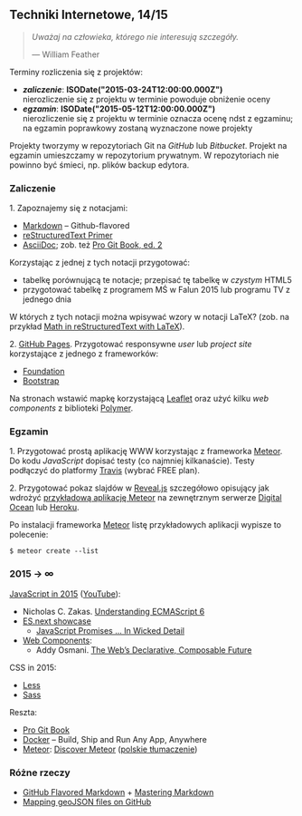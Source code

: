 ## Techniki Internetowe, 14/15

> *Uważaj na człowieka, którego nie interesują szczegóły.*
>
> — William Feather

Terminy rozliczenia się z projektów:

* ***zaliczenie***: **ISODate("2015-03-24T12:00:00.000Z")**<br>
  nierozliczenie się z projektu w terminie powoduje obniżenie oceny
* ***egzamin***: **ISODate("2015-05-12T12:00:00.000Z")**<br>
  nierozliczenie się z projektu w terminie oznacza ocenę ndst
  z egzaminu; na egzamin poprawkowy zostaną wyznaczone nowe projekty

Projekty tworzymy w repozytoriach Git na *GitHub* lub *Bitbucket*.
Projekt na egzamin umieszczamy w repozytorium prywatnym.
W repozytoriach nie powinno być śmieci, np. plików backup edytora.


### Zaliczenie

1\. Zapoznajemy się z notacjami:

* [Markdown](https://github.com/adam-p/markdown-here/wiki/Markdown-Cheatsheet) –
  Github-flavored
* [reStructuredText Primer](http://sphinx-doc.org/rest.html)
* [AsciiDoc](http://www.methods.co.nz/asciidoc/); zob. też
  [Pro Git Book, ed. 2](https://github.com/progit/progit2)

Korzystając z jednej z tych notacji przygotować:

* tabelkę porównującą te notacje; przepisać tę tabelkę w *czystym* HTML5
* przygotować tabelkę z programem MŚ w Falun 2015 lub programu TV z jednego dnia

W których z tych notacji można wpisywać wzory w notacji LaTeX? (zob. na przykład
[Math in reStructuredText with LaTeX](http://stackoverflow.com/questions/3610551/math-in-restructuredtext-with-latex)).

2\. [GitHub Pages](https://pages.github.com).
Przygotować responsywne *user* lub *project site* korzystające
z jednego z frameworków:

* [Foundation](http://foundation.zurb.com)
* [Bootstrap](http://getbootstrap.com)

Na stronach wstawić mapkę korzystającą [Leaflet](http://leafletjs.com/)
oraz użyć kilku *web components* z biblioteki [Polymer](https://www.polymer-project.org).

<!--
Dane należy wpisać według formatu (wszystko w jednym wierszu):

    1. [Nazwisko Imię](link do repozytorium z kodem).
       [Nazwa aplikacji korzystającej z Leaflet](link do działającej aplikacji),
       [Tytuł prezentacji](link do działających slajdów).
-->


### Egzamin

1\. Przygotować prostą aplikację WWW korzystając z frameworka [Meteor](https://www.meteor.com/).
Do kodu *JavaScript* dopisać testy (co najmniej kilkanaście).
Testy podłączyć do platformy [Travis](https://travis-ci.com/plans) (wybrać FREE plan).

2\. Przygotować pokaz slajdów w [Reveal.js](http://lab.hakim.se/reveal-js/)
szczegółowo opisujący jak wdrożyć [przykładową aplikację Meteor](https://www.meteor.com/install)
na zewnętrznym serwerze
[Digital Ocean](http://devo.ps/blog/deploy-your-meteor-apps-on-digital-ocean-in-5-minutes/)
lub [Heroku](http://ondrej-kvasnovsky.blogspot.com/2013/05/how-to-deploy-meteor-on-heroku-with.html).

Po instalacji frameworka [Meteor](https://www.meteor.com/install)
listę przykładowych aplikacji wypisze to polecenie:
```console
$ meteor create --list
```

<!--
Dane należy wpisać według formatu (wszystko w jednym wierszu):

    1. [Nazwisko Imię](link do repozytorium z kodem).
    [Nazwa aplikacji](link do wdrożonej i działającej aplikacji)

U góry strony *README.md* w repozytorium z kodem dodać ikonkę Travisa [build|passing],
tak jak to zrobiono na stronie [RSpec Intro](https://github.com/wbzyl/ruby-intro).
-->


### 2015 → ∞

[JavaScript in 2015](http://glenmaddern.com/articles/javascript-in-2015)
([YouTube](https://www.youtube.com/watch?v=iukBMY4apvI)):

- Nicholas C. Zakas.
  [Understanding ECMAScript 6](https://leanpub.com/understandinges6/read/)
- [ES.next showcase](https://github.com/sindresorhus/esnext-showcase)
  - [JavaScript Promises ... In Wicked Detail](http://mattgreer.org/articles/promises-in-wicked-detail/)
- [Web Components](http://w3c.github.io/webcomponents/explainer/):
  * Addy Osmani.
  [The Web’s Declarative, Composable Future](http://addyosmani.com/blog/the-webs-declarative-composable-future/)

CSS in 2015:

- [Less](http://lesscss.org)
- [Sass](http://sass-lang.com)

Reszta:

- [Pro Git Book](http://git-scm.com/book/en/v2)
- [Docker](http://www.docker.com/) –  Build, Ship and Run Any App, Anywhere
- [Meteor](https://www.meteor.com/):
  [Discover Meteor](http://book.discovermeteor.com/)
  ([polskie tłumaczenie](http://pl.discovermeteor.com/))


### Różne rzeczy

- [GitHub Flavored Markdown](http://guides.github.com/overviews/mastering-markdown/) +
  [Mastering Markdown](http://guides.github.com/overviews/mastering-markdown/)
- [Mapping geoJSON files on GitHub](https://help.github.com/articles/mapping-geojson-files-on-github)
